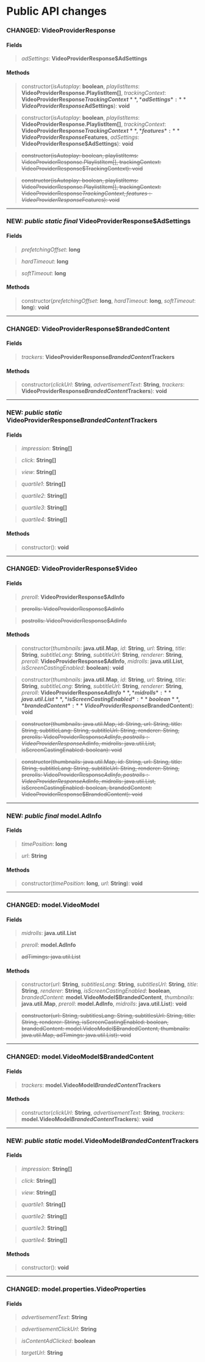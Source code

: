 # Public API changes
### CHANGED:  VideoProviderResponse
#### Fields


> *adSettings*: **VideoProviderResponse$AdSettings**


#### Methods


> constructor(*isAutoplay*: **boolean**, *playlistItems*: **VideoProviderResponse.PlaylistItem[]**, *trackingContext*: **VideoProviderResponse$TrackingContext**, *adSettings*: **VideoProviderResponse$AdSettings**): **void**

> constructor(*isAutoplay*: **boolean**, *playlistItems*: **VideoProviderResponse.PlaylistItem[]**, *trackingContext*: **VideoProviderResponse$TrackingContext**, *features*: **VideoProviderResponse$Features**, *adSettings*: **VideoProviderResponse$AdSettings**): **void**

> ~~constructor(isAutoplay: boolean, playlistItems: VideoProviderResponse.PlaylistItem[], trackingContext: VideoProviderResponse$TrackingContext): void~~

> ~~constructor(isAutoplay: boolean, playlistItems: VideoProviderResponse.PlaylistItem[], trackingContext: VideoProviderResponse$TrackingContext, features: VideoProviderResponse$Features): void~~


-----

### NEW: *public* *static* *final* VideoProviderResponse$AdSettings
#### Fields


> *prefetchingOffset*: **long**

> *hardTimeout*: **long**

> *softTimeout*: **long**


#### Methods


> constructor(*prefetchingOffset*: **long**, *hardTimeout*: **long**, *softTimeout*: **long**): **void**


-----

### CHANGED:  VideoProviderResponse$BrandedContent
#### Fields


> *trackers*: **VideoProviderResponse$BrandedContent$Trackers**


#### Methods


> constructor(*clickUrl*: **String**, *advertisementText*: **String**, *trackers*: **VideoProviderResponse$BrandedContent$Trackers**): **void**


-----

### NEW: *public* *static* VideoProviderResponse$BrandedContent$Trackers
#### Fields


> *impression*: **String[]**

> *click*: **String[]**

> *view*: **String[]**

> *quartile1*: **String[]**

> *quartile2*: **String[]**

> *quartile3*: **String[]**

> *quartile4*: **String[]**


#### Methods


> constructor(): **void**


-----

### CHANGED:  VideoProviderResponse$Video
#### Fields


> *preroll*: **VideoProviderResponse$AdInfo**

> ~~prerolls: VideoProviderResponse$AdInfo~~

> ~~postrolls: VideoProviderResponse$AdInfo~~


#### Methods


> constructor(*thumbnails*: **java.util.Map**, *id*: **String**, *url*: **String**, *title*: **String**, *subtitleLang*: **String**, *subtitleUrl*: **String**, *renderer*: **String**, *preroll*: **VideoProviderResponse$AdInfo**, *midrolls*: **java.util.List**, *isScreenCastingEnabled*: **boolean**): **void**

> constructor(*thumbnails*: **java.util.Map**, *id*: **String**, *url*: **String**, *title*: **String**, *subtitleLang*: **String**, *subtitleUrl*: **String**, *renderer*: **String**, *preroll*: **VideoProviderResponse$AdInfo**, *midrolls*: **java.util.List**, *isScreenCastingEnabled*: **boolean**, *brandedContent*: **VideoProviderResponse$BrandedContent**): **void**

> ~~constructor(thumbnails: java.util.Map, id: String, url: String, title: String, subtitleLang: String, subtitleUrl: String, renderer: String, prerolls: VideoProviderResponse$AdInfo, postrolls: VideoProviderResponse$AdInfo, midrolls: java.util.List, isScreenCastingEnabled: boolean): void~~

> ~~constructor(thumbnails: java.util.Map, id: String, url: String, title: String, subtitleLang: String, subtitleUrl: String, renderer: String, prerolls: VideoProviderResponse$AdInfo, postrolls: VideoProviderResponse$AdInfo, midrolls: java.util.List, isScreenCastingEnabled: boolean, brandedContent: VideoProviderResponse$BrandedContent): void~~


-----

### NEW: *public* *final* model.AdInfo
#### Fields


> *timePosition*: **long**

> *url*: **String**


#### Methods


> constructor(*timePosition*: **long**, *url*: **String**): **void**


-----

### CHANGED:  model.VideoModel
#### Fields


> *midrolls*: **java.util.List**

> *preroll*: **model.AdInfo**

> ~~adTimings: java.util.List~~


#### Methods


> constructor(*url*: **String**, *subtitlesLang*: **String**, *subtitlesUrl*: **String**, *title*: **String**, *renderer*: **String**, *isScreenCastingEnabled*: **boolean**, *brandedContent*: **model.VideoModel$BrandedContent**, *thumbnails*: **java.util.Map**, *preroll*: **model.AdInfo**, *midrolls*: **java.util.List**): **void**

> ~~constructor(url: String, subtitlesLang: String, subtitlesUrl: String, title: String, renderer: String, isScreenCastingEnabled: boolean, brandedContent: model.VideoModel$BrandedContent, thumbnails: java.util.Map, adTimings: java.util.List): void~~


-----

### CHANGED:  model.VideoModel$BrandedContent
#### Fields


> *trackers*: **model.VideoModel$BrandedContent$Trackers**


#### Methods


> constructor(*clickUrl*: **String**, *advertisementText*: **String**, *trackers*: **model.VideoModel$BrandedContent$Trackers**): **void**


-----

### NEW: *public* *static* model.VideoModel$BrandedContent$Trackers
#### Fields


> *impression*: **String[]**

> *click*: **String[]**

> *view*: **String[]**

> *quartile1*: **String[]**

> *quartile2*: **String[]**

> *quartile3*: **String[]**

> *quartile4*: **String[]**


#### Methods


> constructor(): **void**


-----

### CHANGED:  model.properties.VideoProperties
#### Fields


> *advertisementText*: **String**

> *advertisementClickUrl*: **String**

> *isContentAdClicked*: **boolean**

> *targetUrl*: **String**


